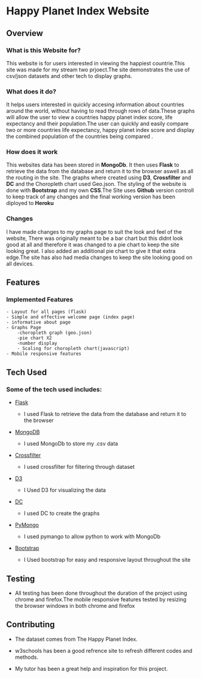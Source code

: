 # Happy Planet Index Website

## Overview

### What is this Website for?
 
This website is for users interested in viewing the happiest countrie.This site was made for my stream two prjoect.The site demonstrates the use of csv/json datasets and other tech to display graphs. 
 
### What does it do?
 
It helps users interested in quickly accesing information about countries around the world, without having to read through rows of data.These graphs will allow the user to view a countries happy planet index score, life expectancy and their population.The user can quickly and easily compare two or more countries life expectancy, happy planet index score and display the combined population of the countries being compared .
 
### How does it work
 
This websites data has been stored in **MongoDb**. It then uses **Flask** to retrieve the data from the database and return it to the browser aswell as all the routing in the site. The graphs where created using **D3**, **Crossfilter** and **DC** and the Choropleth chart used Geo.json. The styling of the website is done with **Bootstrap** and my own **CSS**.The Site uses **Github** version controll to keep track of any changes and the final working version has been diployed to **Heroku**

### Changes

I have made changes to my graphs page to suit the look and feel of the website, There was originally meant to be a bar chart but this didnt look good at all and therefore it was changed to a pie chart to keep the site looking great. I also added an additional pie chart to give it that extra edge.The site has also had media changes to keep the site looking good on all devices. 
 
## Features
 
### Implemented Features
    - Layout for all pages (flask)
    - Simple and effective welcome page (index page)
    - informative about page
    - Graphs Page
        -choropleth graph (geo.json)
        -pie chart X2 
        -number display
        - Scaling for choropleth chart(javascript)
    - Mobile responsive features
 
## Tech Used

### Some of the tech used includes:

- [Flask](http://flask.pocoo.org)
    - I used Flask to retrieve the data from the database and return it to the browser

- [MongoDB](https://www.mongodb.com)
    - I used MongoDb to store my .csv data

- [Crossfilter](http://square.github.io/crossfilter/)
    - I used crossfilter for filtering through dataset

- [D3](https://d3js.org)
    - I Used D3 for visualizing the data

- [DC](https://dc-js.github.io/dc.js/)
    - I used DC to create the graphs

- [PyMongo](https://api.mongodb.com/python/current/)
    - I used pymango to allow python to work with MongoDb 

- [Bootstrap](http://getbootstrap.com/)
    - I Used bootstrap for easy and responsive layout throughout the site

## Testing
- All testing has been done throughout the duration of the project using chrome and firefox.The mobile responsive features tested by resizing the browser windows in both chrome and firefox
 
## Contributing
- The dataset comes from The Happy Planet Index.

- w3schools has been a good refrence site to refresh different codes and methods.

- My tutor has been a great help and inspiration for this project.